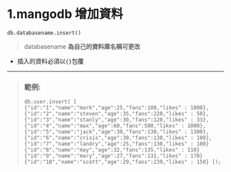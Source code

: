 # 1.mangodb 增加資料
`db.databasename.insert()`
> databasename **為自己的資料庫名稱可更改**
* 插入的資料必須以`{}`包覆
***
> ### 範例:
> `db.user.insert(
[
{"id":"1","name":"mark","age":25,"fans":100,"likes" : 1000},
{"id":"2","name":"steven","age":35,"fans":220,"likes" : 50},
{"id":"3","name":"stanly","age":30,"fans":120,"likes" : 33},
{"id":"4","name":"max","age":60,"fans":500,"likes" : 1000},
{"id":"5","name":"jack","age":30,"fans":130,"likes" : 1300},
{"id":"6","name":"crisis","age":30,"fans":130,"likes" : 100},
{"id":"7","name":"landry","age":25,"fans":130,"likes" : 100}
{"id":"8","name":"may","age":32,"fans":135,"likes" : 110}
{"id":"9","name":"mary","age":27,"fans":131,"likes" : 170}
{"id":"10","name":"scott","age":29,"fans":239,"likes" : 150}
]);`
